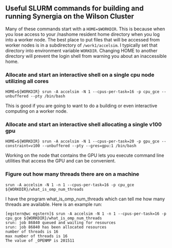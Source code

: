 ## Useful SLURM commands for building and running Synergia on the Wilson Cluster

Many of these commands start with a `HOME=$WORKDIR`.
This is because when you lose access to your /nashome resident home directory when
you log into a worker node.
The best place to put files that will be accessed from worker nodes is in a subdirectory of
`/work1/accelsim`.
I typically set that directory into environment variable `WORKDIR`.
Changing HOME to another directory will prevent the login shell from warning you about an
inaccessible home.

### Allocate and start an interactive shell on a single cpu node utilizing all cores
    HOME=${WORKDIR} srun -A accelsim -N 1 --cpus-per-task=16 -p cpu_gce --unbuffered --pty /bin/bash
This is good if you are going to want to do a building or even interactive computing on a worker node.

### Allocate and start an interactive shell allocating a single v100 gpu
    HOME=${WORKDIR} srun -A accelsim -N 1 --cpus-per-task=20 -p gpu_gce --constraint=v100 --unbuffered --pty --gres=gpu:1 /bin/bash
Working on the node that contains the GPU lets you execute command line utilities that access the GPU and can be convenient.

### Figure out how many threads there are on a machine
    srun -A accelsim -N 1 -n 1 --cpus-per-task=16 -p cpu_gce ${WORKDIR}/what_is_omp_num_threads
I have the program what_is_omp_num_threads which can tell me how many threads are available. Here is an example run:
```
[egstern@wc egstern]$ srun -A accelsim -N 1 -n 1 --cpus-per-task=16 -p cpu_gce ${WORKDIR}/what_is_omp_num_threads
srun: job 86840 queued and waiting for resources
srun: job 86840 has been allocated resources
number of threads is 16
max number of threads is 16
The value of _OPENMP is 201511
```



